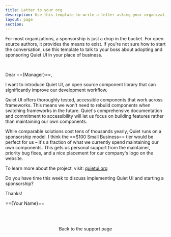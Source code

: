 ```yaml
---
title: Letter to your org
description: Use this template to write a letter asking your organization to sponsor this project.
layout: page
section: 
---
```


For most organizations, a sponsorship is just a drop in the bucket. For open source authors, it provides the means to exist. If you're not sure how to start the conversation, use this template to talk to your boss about adopting and sponsoring Quiet&nbsp;UI in your place of business.

<quiet-card style="padding-inline: 1rem; padding-block-start: 2rem;">

Dear =={Manager}==,

I want to introduce Quiet&nbsp;UI, an open source component library that can significantly improve our development workflow.

Quiet&nbsp;UI offers thoroughly tested, accessible components that work across frameworks. This means we won't need to rebuild components when switching frameworks in the future. Quiet's comprehensive documentation and commitment to accessibility will let us focus on building features rather than maintaining our own components.

While comparable solutions cost tens of thousands yearly, Quiet runs on a sponsorship model. I think the ==$100 Small Business== tier would be perfect for us – it's a fraction of what we currently spend maintaining our own components. This gets us personal support from the maintainer, priority bug fixes, and a nice placement for our company's logo on the website.

To learn more about the project, visit: <a href="https://quietui.org/" data-no-external-icon>quietui.org</a>

Do you have time this week to discuss implementing Quiet&nbsp;UI and starting a sponsorship?

Thanks!

=={Your Name}==

</quiet-card>

<div style="display: flex; gap: 1rem; justify-content: center; margin-block: 2rem;">
  <quiet-button variant="primary" size="lg" appearance="outline" pill href="/support">
    <quiet-icon slot="start" name="arrow-left"></quiet-icon>
    Back to the support page
  </quiet-button>
</div>